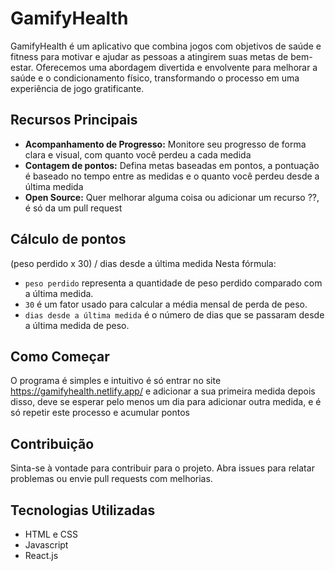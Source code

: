 # GamifyHealth
GamifyHealth é um aplicativo que combina jogos com objetivos de saúde e fitness para motivar e ajudar as pessoas a atingirem suas metas de bem-estar. Oferecemos uma abordagem divertida e envolvente para melhorar a saúde e o condicionamento físico, transformando o processo em uma experiência de jogo gratificante.

## Recursos Principais
- **Acompanhamento de Progresso:** Monitore seu progresso de forma clara e visual, com quanto você perdeu a cada medida
- **Contagem de pontos:** Defina metas baseadas em pontos, a pontuação é baseado no tempo entre as medidas e o quanto você perdeu desde a última medida
- **Open Source:** Quer melhorar alguma coisa ou adicionar um recurso ??, é só da um pull request

## Cálculo de pontos
(peso perdido x 30) / dias desde a última medida
Nesta fórmula:
- `peso perdido` representa a quantidade de peso perdido comparado com a última medida.
- `30` é um fator usado para calcular a média mensal de perda de peso.
- `dias desde a última medida` é o número de dias que se passaram desde a última medida de peso.

## Como Começar
O programa é simples e intuitivo é só entrar no site https://gamifyhealth.netlify.app/ e adicionar a sua primeira medida
depois disso, deve se esperar pelo menos um dia para adicionar outra medida, e é só repetir este processo e acumular pontos

## Contribuição
Sinta-se à vontade para contribuir para o projeto. Abra issues para relatar problemas ou envie pull requests com melhorias.

## Tecnologias Utilizadas
- HTML e CSS
- Javascript
- React.js

